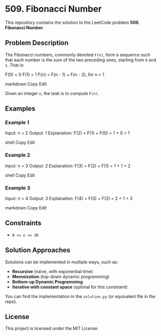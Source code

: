 # 509. Fibonacci Number

This repository contains the solution to the LeetCode problem **509. Fibonacci Number**.

## Problem Description

The Fibonacci numbers, commonly denoted `F(n)`, form a sequence such that each number is the sum of the two preceding ones, starting from `0` and `1`. That is:

F(0) = 0
F(1) = 1
F(n) = F(n - 1) + F(n - 2), for n > 1

markdown
Copy
Edit

Given an integer `n`, the task is to compute `F(n)`.

## Examples

### Example 1
Input: n = 2
Output: 1
Explanation: F(2) = F(1) + F(0) = 1 + 0 = 1

shell
Copy
Edit

### Example 2
Input: n = 3
Output: 2
Explanation: F(3) = F(2) + F(1) = 1 + 1 = 2

shell
Copy
Edit

### Example 3
Input: n = 4
Output: 3
Explanation: F(4) = F(3) + F(2) = 2 + 1 = 3

markdown
Copy
Edit

## Constraints

- `0 <= n <= 30`

## Solution Approaches

Solutions can be implemented in multiple ways, such as:

- **Recursive** (naive, with exponential time)
- **Memoization** (top-down dynamic programming)
- **Bottom-up Dynamic Programming**
- **Iterative with constant space** (optimal for this constraint)

You can find the implementation in the `solution.py` (or equivalent file in the repo).

## License

This project is licensed under the MIT License.